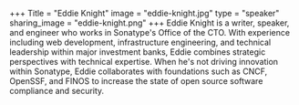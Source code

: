 +++
Title = "Eddie Knight"
image = "eddie-knight.jpg"
type = "speaker"
sharing_image = "eddie-knight.png"
+++
Eddie Knight is a writer, speaker, and engineer who works in Sonatype's Office of the CTO. With experience including web development, infrastructure engineering, and technical leadership within major investment banks, Eddie combines strategic perspectives with technical expertise. When he's not driving innovation within Sonatype, Eddie collaborates with foundations such as CNCF, OpenSSF, and FINOS to increase the state of open source software compliance and security.
